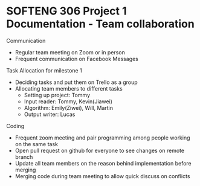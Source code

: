 # SOFTENG 306 Project 1 Documentation - Team collaboration
 
Communication 
- Regular team meeting on Zoom or in person
- Frequent communication on Facebook Messages
    
Task Allocation for milestone 1
- Deciding tasks and put them on Trello as a group 
- Allocating team members to different tasks 
    - Setting up project: Tommy 
    - Input reader: Tommy, Kevin(Jiawei)
    - Algorithm: Emily(Ziwei), Will, Martin
    - Output writer: Lucas
        
Coding  
- Frequent zoom meeting and pair programming among people working on the same task
- Open pull request on github for everyone to see changes on remote branch
- Update all team members on the reason behind implementation before merging 
- Merging code during team meeting to allow quick discuss on conflicts
 
         
     

